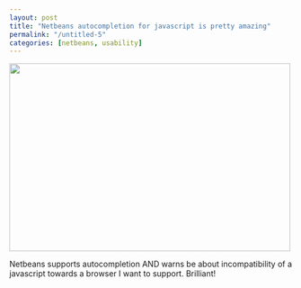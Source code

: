```yaml
---
layout: post
title: "Netbeans autocompletion for javascript is pretty amazing"
permalink: "/untitled-5"
categories: [netbeans, usability]
---
```


<a href="http://localhost:8888/iamnearlythere.com/wp-content/uploads/2010/10/tumblr_l9mq7dEM8u1qbj7juo1_1280.png.scaled1000.png"><img src="http://localhost:8888/iamnearlythere.com/wp-content/uploads/2010/10/tumblr_l9mq7dEM8u1qbj7juo1_1280.png.scaled1000-300x200.png" alt="" width="500" height="334" /></a>

Netbeans supports autocompletion AND warns be about incompatibility of a javascript towards a browser I want to support. Brilliant!
